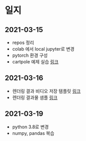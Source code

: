 # 일지

## 2021-03-15
* repos 정리
* colab 에서 local jupyter로 변경
* pytorch 환경 구성
* cartpole 예제 실습 [링크](sample/cartpole_cnn)

## 2021-03-16
* 렌더링 결과 비디오 저장 템플릿 [링크](sample/save_as_mp4)
* 렌더링 결과물 샘플 [링크](sample/cartpole_video/openaigym.video.16.7604.video005421.mp4)

## 2021-03-19
* python 3.8로 변경
* numpy, pandas 복습
